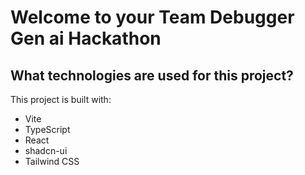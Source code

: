 # Welcome to your Team Debugger Gen ai Hackathon


## What technologies are used for this project?

This project is built with:

- Vite
- TypeScript
- React
- shadcn-ui
- Tailwind CSS


